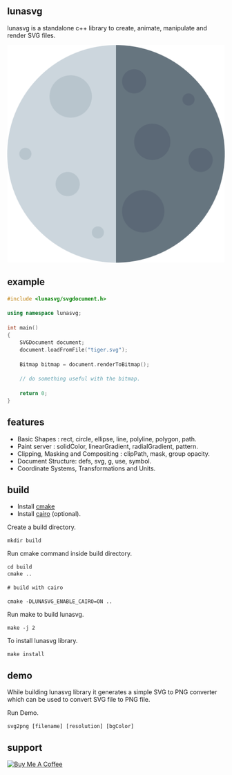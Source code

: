 ## lunasvg
lunasvg is a standalone c++ library to create, animate, manipulate and render SVG files.

![svg2png generated PNG](/example/luna.png)

## example
```cpp
#include <lunasvg/svgdocument.h>

using namespace lunasvg;

int main()
{
    SVGDocument document;
    document.loadFromFile("tiger.svg");
    
    Bitmap bitmap = document.renderToBitmap();
    
    // do something useful with the bitmap.
    
    return 0;
}

```

## features
- Basic Shapes : rect, circle, ellipse, line, polyline, polygon, path.
- Paint server : solidColor, linearGradient, radialGradient, pattern.
- Clipping, Masking and Compositing : clipPath, mask, group opacity.
- Document Structure: defs, svg, g, use, symbol.
- Coordinate Systems, Transformations and Units.

## build
- Install [cmake](https://cmake.org/download/)
- Install [cairo](https://www.cairographics.org/download/) (optional).

Create a build directory.
```
mkdir build
```
Run cmake command inside build directory.
```
cd build
cmake ..

# build with cairo

cmake -DLUNASVG_ENABLE_CAIRO=ON ..

```
Run make to build lunasvg.

```
make -j 2
```
To install lunasvg library.

```
make install
```

## demo
While building lunasvg library it generates a simple SVG to PNG converter which can be used to convert SVG file to PNG file.

Run Demo.
```
svg2png [filename] [resolution] [bgColor]
```

## support
<a href="https://www.buymeacoffee.com/sammycage" target="_blank"><img src="https://www.buymeacoffee.com/assets/img/custom_images/orange_img.png" alt="Buy Me A Coffee" style="height: 51px !important;width: 217px !important;" ></a>
